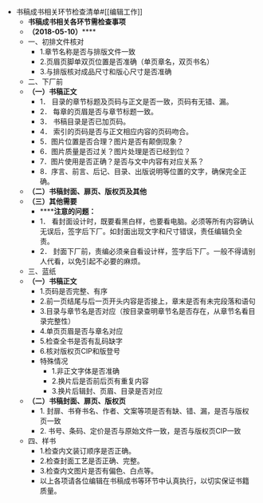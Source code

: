 - 书稿成书相关环节检查清单#[[编辑工作]]
    - **书稿成书相关各环节需检查事项**
    - **（2018-05-10）******
    - 一、初排文件核对
        - 1.章节名称是否与排版文件一致
        - 2.页眉页脚单双页位置是否准确（单页章名，双页书名）
        - 3.与排版核对成品尺寸和版心尺寸是否准确
    - 二、下厂前
    - **（一）书稿正文**
        - 1． 目录的章节标题及页码与正文是否一致，页码有无错、漏。
        - 2． 每章的页眉是否与章节标题一致。
        - 3． 书稿目录是否已加页码。
        - 4． 索引的页码是否与正文相应内容的页码吻合。
        - 5．图片位置是否合理？图片是否有颠倒现象？
        - 6．图片质量是否过关？图片处理是否已经到位？
        - 7．图片使用是否正确？是否与文中内容有对应关系？
        - 8．序言、前言、后记、目录、出版说明等位置的文字，确保完全正确。
    - **（二）书稿封面、扉页、版权页及其他**
    - **（三）其他需要**
        - ******注意的问题：**
        - 1． 看封面设计时，既要看黑白样，也要看电脑。必须等所有内容确认无误后，签字后下厂。如封面出现文字和尺寸错误，责任编辑负全责。
        - 2． 封面下厂前，责编必须亲自看设计样，签字后下厂。一般不得请别人代看，以免引起不必要的麻烦。
    - 三、蓝纸
    - **（一）书稿正文**
        - 1.页码是否完整、有序
        - 2.前一页结尾与后一页开头内容是否接上，章末是否有未完段落和语句
        - 3.目录与章节名是否对应（按目录查明章节名是否存在，从章节名看目录完整性）
        - 4.单页页眉是否与章名对应
        - 5.检查全书是否有乱码缺字
        - 6.核对版权页CIP和版登号
        - 特殊情况
            - 1.非正文字体是否准确
            - 2.换片后是否前后页有重复内容
            - 3.换片后辑封、页眉、目录是否对应
    - **（二）书稿封面、扉页、版权页**
        - 1. 封扉、书脊书名、作者、文案等项是否有缺、错、漏，是否与版权页一致
        - 2. 书号、条码、定价是否与原始文件一致，是否与版权页CIP一致
    - 四、样书
        - 1.检查内文装订顺序是否正确。
        - 2.检查封面工艺是否正确、完整。
        - 3.检查内文图片是否有偏色、白点等。
        - 以上各项请各位编辑在书稿成书等环节中认真执行，以切实保证书籍质量。
